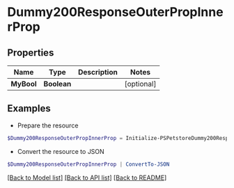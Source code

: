 # Dummy200ResponseOuterPropInnerProp
## Properties

Name | Type | Description | Notes
------------ | ------------- | ------------- | -------------
**MyBool** | **Boolean** |  | [optional] 

## Examples

- Prepare the resource
```powershell
$Dummy200ResponseOuterPropInnerProp = Initialize-PSPetstoreDummy200ResponseOuterPropInnerProp  -MyBool null
```

- Convert the resource to JSON
```powershell
$Dummy200ResponseOuterPropInnerProp | ConvertTo-JSON
```

[[Back to Model list]](../README.md#documentation-for-models) [[Back to API list]](../README.md#documentation-for-api-endpoints) [[Back to README]](../README.md)

